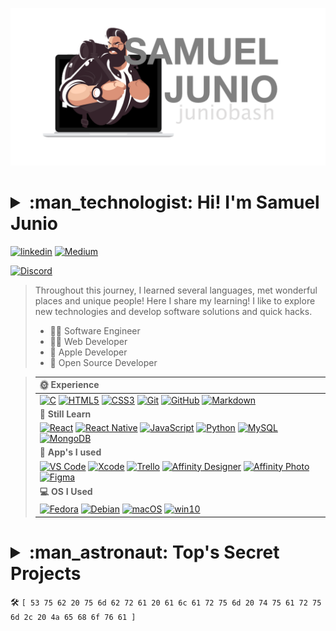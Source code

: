 
[![JunioBahs](backpack/photo/profile-transparent.png)](https://github.com/juniobash)

<h1>
<details>
  <summary>:man_technologist: Hi! I'm Samuel Junio</summary>
  <a href="#">
    <img  align="center" src="https://github-readme-stats.vercel.app/api?username=juniobash&show_icons=true&hide_border=true"/>
  </a>
  <a href="#">
    <img  align="center" src="https://github-readme-stats.vercel.app/api/top-langs/?username=juniobash&langs_count=7&hide_border=true&layout=compact"/>
  </a>
  <a href="backpack/">:school_satchel: Backpack</a>
</details>
</h1>
<!--https://medium.com/@juniobash-->
<!--# :man_technologist: Hi! I'm Samuel Junio &nbsp;-->

[![linkedin](https://img.shields.io/badge/LinkedIn-0077B5?style=for-the-badge&logo=linkedin&logoColor=white)](https://www.linkedin.com/in/juniobash/)
[![Medium](https://img.shields.io/badge/Medium-12100E?style=for-the-badge&logo=medium&logoColor=white)](https://medium.com/@juniobash)

[![Discord](https://img.shields.io/badge/juniobash#3987-12100E?style=for-the-badge&logo=discord&logoColor=white)](#)

>Throughout this journey, I learned several languages, met wonderful places and unique people! Here I share my learning!
> I like to explore new technologies and develop software solutions and quick hacks.&nbsp;
>
> * :surfing_man:	Software Engineer
> * :surfing_man:	Web Developer
> * :climbing: Apple Developer
> * :climbing: Open Source Developer

> |**:sun_with_face: Experience** &nbsp; |
> |:---|
> | [![C](https://img.shields.io/badge/C-00599C?style=for-the-badge&logo=c&logoColor=white)](#) [![HTML5](https://img.shields.io/badge/HTML5-E34F26?style=for-the-badge&logo=html5&logoColor=white)](#) [![CSS3](https://img.shields.io/badge/CSS3-1572B6?style=for-the-badge&logo=css3&logoColor=white)](#) [![Git](https://img.shields.io/badge/git-%23F05033.svg?style=for-the-badge&logo=git&logoColor=white)](#) [![GitHub](https://img.shields.io/badge/GitHub-100000?style=for-the-badge&logo=github&logoColor=white)](#) [![Markdown](https://img.shields.io/badge/Markdown-000000?style=for-the-badge&logo=markdown&logoColor=white)](#)|
> |**:seedling: Still Learn** &nbsp; |
> |[![React](https://img.shields.io/badge/React-20232A?style=for-the-badge&logo=react&logoColor=61DAFB)](#) [![React Native](https://img.shields.io/badge/React_Native-20232A?style=for-the-badge&logo=react&logoColor=61DAFB)](#) [![JavaScript](https://img.shields.io/badge/JavaScript-F7DF1E?style=for-the-badge&logo=javascript&logoColor=black)](#) [![Python](https://img.shields.io/badge/Python-14354C?style=for-the-badge&logo=python&logoColor=white)](#) [![MySQL](https://img.shields.io/badge/mysql-%2300f.svg?style=for-the-badge&logo=mysql&logoColor=white)](#) [![MongoDB](https://img.shields.io/badge/MongoDB-%234ea94b.svg?style=for-the-badge&logo=mongodb&logoColor=white)](#) |
> |**:floppy_disk: App's I used** &nbsp;|
> |[![VS Code](https://img.shields.io/badge/Visual%20Studio-5C2D91.svg?style=for-the-badge&logo=visual-studio&logoColor=white)](#) [![Xcode](https://img.shields.io/badge/Xcode-007ACC?style=for-the-badge&logo=Xcode&logoColor=white)](#) [![Trello](https://img.shields.io/badge/Trello-%23026AA7.svg?style=for-the-badge&logo=Trello&logoColor=white)](#) [![Affinity Designer](https://img.shields.io/badge/affinity%20desginer-%231B72BE.svg?style=for-the-badge&logo=affinity-designer&logoColor=white)](#) [![Affinity Photo](https://img.shields.io/badge/affinityphoto-%237E4DD2.svg?style=for-the-badge&logo=affinity-photo&logoColor=white)](#) [![Figma](https://img.shields.io/badge/figma-%23F24E1E.svg?style=for-the-badge&logo=figma&logoColor=white)](#) |
> |**:computer:	OS I Used** &nbsp; |
> |[![Fedora](https://img.shields.io/badge/Fedora-294172?style=for-the-badge&logo=fedora&logoColor=white)](#) [![Debian](https://img.shields.io/badge/Debian-D70A53?style=for-the-badge&logo=debian&logoColor=white)](#) [![macOS](https://img.shields.io/badge/mac%20os-000000?style=for-the-badge&logo=apple&logoColor=white)](#) [![win10](https://img.shields.io/badge/Windows-0078D6?style=for-the-badge&logo=windows&logoColor=white)](#)|
 
<h1>
<details> 
<summary> :man_astronaut: Top's Secret Projects</summary>
  <br>
  <a href="https://juniobash.github.io/">
    <img src="https://github-readme-stats.vercel.app/api/pin/?username=juniobash&repo=juniobash.github.io&hide_border=true"/>
  </a>
</details>
</h1>

:hammer_and_wrench: `[ 53 75 62 20 75 6d 62 72 61 20 61 6c 61 72 75 6d 20 74 75 61 72 75 6d 2c 20 4a 65 68 6f 76 61 ]` &nbsp;